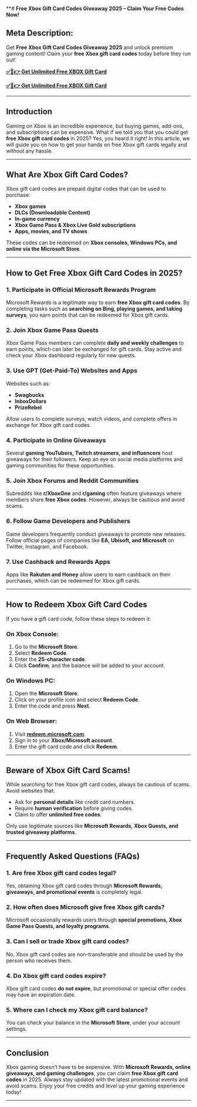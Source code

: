 **# **Free Xbox Gift Card Codes Giveaway 2025 – Claim Your Free Codes Now!**

## **Meta Description:**
Get **Free Xbox Gift Card Codes Giveaway 2025** and unlock premium gaming content! Claim your **free Xbox gift card codes** today before they run out!

**[✅🔴👉 Get Unlimited Free XBOX Gift Card](https://rosofferzone.com/)**

**[✅🔴👉 Get Unlimited Free XBOX Gift Card](https://rosofferzone.com/)**

---

## **Introduction**
Gaming on Xbox is an incredible experience, but buying games, add-ons, and subscriptions can be expensive. What if we told you that you could get **free Xbox gift card codes** in 2025? Yes, you heard it right! In this article, we will guide you on how to get your hands on free Xbox gift cards legally and without any hassle.

---

## **What Are Xbox Gift Card Codes?**
Xbox gift card codes are prepaid digital codes that can be used to purchase:
- **Xbox games**
- **DLCs (Downloadable Content)**
- **In-game currency**
- **Xbox Game Pass & Xbox Live Gold subscriptions**
- **Apps, movies, and TV shows**

These codes can be redeemed on **Xbox consoles, Windows PCs, and online via the Microsoft Store**.

---

## **How to Get Free Xbox Gift Card Codes in 2025?**

### **1. Participate in Official Microsoft Rewards Program**
Microsoft Rewards is a legitimate way to earn **free Xbox gift card codes**. By completing tasks such as **searching on Bing, playing games, and taking surveys**, you earn points that can be redeemed for Xbox gift cards.

### **2. Join Xbox Game Pass Quests**
Xbox Game Pass members can complete **daily and weekly challenges** to earn points, which can later be exchanged for gift cards. Stay active and check your Xbox dashboard regularly for new quests.

### **3. Use GPT (Get-Paid-To) Websites and Apps**
Websites such as:
- **Swagbucks**
- **InboxDollars**
- **PrizeRebel**

Allow users to complete surveys, watch videos, and complete offers in exchange for Xbox gift card codes.

### **4. Participate in Online Giveaways**
Several **gaming YouTubers, Twitch streamers, and influencers** host giveaways for their followers. Keep an eye on social media platforms and gaming communities for these opportunities.

### **5. Join Xbox Forums and Reddit Communities**
Subreddits like **r/XboxOne** and **r/gaming** often feature giveaways where members share **free Xbox codes**. However, always be cautious and avoid scams.

### **6. Follow Game Developers and Publishers**
Game developers frequently conduct giveaways to promote new releases. Follow official pages of companies like **EA, Ubisoft, and Microsoft** on Twitter, Instagram, and Facebook.

### **7. Use Cashback and Rewards Apps**
Apps like **Rakuten and Honey** allow users to earn cashback on their purchases, which can be redeemed for Xbox gift cards.

---

## **How to Redeem Xbox Gift Card Codes**
If you have a gift card code, follow these steps to redeem it:

### **On Xbox Console:**
1. Go to the **Microsoft Store**.
2. Select **Redeem Code**.
3. Enter the **25-character code**.
4. Click **Confirm**, and the balance will be added to your account.

### **On Windows PC:**
1. Open the **Microsoft Store**.
2. Click on your profile icon and select **Redeem Code**.
3. Enter the code and press **Next**.

### **On Web Browser:**
1. Visit [**redeem.microsoft.com**](https://redeem.microsoft.com).
2. Sign in to your **Xbox/Microsoft account**.
3. Enter the gift card code and click **Redeem**.

---

## **Beware of Xbox Gift Card Scams!**
While searching for free Xbox gift card codes, always be cautious of scams. Avoid websites that:
- Ask for **personal details** like credit card numbers.
- Require **human verification** before giving codes.
- Claim to offer **unlimited free codes**.

Only use legitimate sources like **Microsoft Rewards, Xbox Quests, and trusted giveaway platforms**.

---

## **Frequently Asked Questions (FAQs)**

### **1. Are free Xbox gift card codes legal?**
Yes, obtaining Xbox gift card codes through **Microsoft Rewards, giveaways, and promotional events** is completely legal.

### **2. How often does Microsoft give free Xbox gift cards?**
Microsoft occasionally rewards users through **special promotions, Xbox Game Pass Quests, and loyalty programs**.

### **3. Can I sell or trade Xbox gift card codes?**
No, Xbox gift card codes are non-transferable and should be used by the person who receives them.

### **4. Do Xbox gift card codes expire?**
Xbox gift card codes **do not expire**, but promotional or special offer codes may have an expiration date.

### **5. Where can I check my Xbox gift card balance?**
You can check your balance in the **Microsoft Store**, under your account settings.

---

## **Conclusion**
Xbox gaming doesn’t have to be expensive. With **Microsoft Rewards, online giveaways, and gaming challenges**, you can claim **free Xbox gift card codes** in 2025. Always stay updated with the latest promotional events and avoid scams. Enjoy your free credits and level up your gaming experience today!

---

